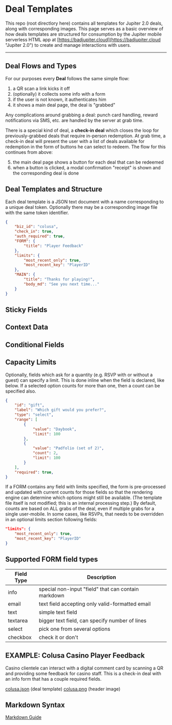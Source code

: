 # Deal Templates

This repo (root directlory here) contains all templates for Jupiter 2.0 deals, along with corresponding images.
This page serves as a basic overview of how deals templates are structured for consumption by the 
Jupiter mobile serverless HTML app at [https://badjupiter.cloud](https://badjupiter.cloud "Jupiter 2.0") 
to create and manage interactions with users.

---

## Deal Flows and Types

For our purposes every **Deal** follows the same simple flow: 

1. a QR scan a link kicks it off
2. (optionally) it collects some info with a form
3. if the user is not known, it authenticates him
4. it shows a main deal page, the deal is "grabbed"

Any complications around grabbing a deal: punch card handling, reward notifications via SMS, etc. are handled
by the server at grab time. 

There is a special kind of deal, a **check-in deal** which closes the loop for previously-grabbed deals 
that require in-person redemption. At grab time, a check-in deal will present the user with a list of deals
available for redemption in the form of buttons he can select to redeem. The flow for this continues from above:

5. the main deal page shows a button for each deal that can be redeemed
6. when a button is clicked, a modal confirmation "receipt" is shown and the corresponding deal is done

##  Deal Templates and Structure

Each deal template is a JSON text document with a name corresponding to a unique deal token. 
Optionally there may be a corresponding image file with the same token identifier.

```json
{
	"biz_id": "colusa",
	"check_in": true,
	"auth_required": true,
	"FORM": {
		"title": "Player Feedback"
	},
	"limits": {
		"most_recent_only": true,
		"most_recent_key": "PlayerID"
	},
	"MAIN": {
		"title": "Thanks for playing!",
		"body_md": "See you next time..."
	}
}
```
## Sticky Fields
## Context Data
## Conditional Fields
## Capacity Limits

Optionally, fields which ask for a quantity (e.g. RSVP with or without a guest) can specify a limit.
This is done inline when the field is declared, like below. If a selected option counts for more than one,
then a count can be specified also.

```json
{
	"id": "gift",
	"label": "Which gift would you prefer?",
	"type": "select",
	"range": [
		{
			"value": "Daybook",
			"limit": 100
		},
		{
			"value": "Padfolio (set of 2)",
			"count": 2,
			"limit": 100
		}
	],
	"required": true,
}
```

If a FORM contains any field with limits specified, the form is pre-processed and updated with current counts for those fields
so that the rendering engine can determine which options might still be available. (The template file itself is not modified; 
this is an internal processing step.) By default, counts are based on ALL grabs of the deal, even if multiple grabs for a single
user-mobile. In some cases, like RSVPs, that needs to be overridden in an optional limits section following fields:

```json
"limits": {
	"most_recent_only": true,
	"most_recent_key": "PlayerID"
}
```

## Supported FORM field types

|Field Type        |Description                                         |
|------------------|----------------------------------------------------|
|info              |special non-input "field" that can contain markdown |
|email             |text field accepting only valid-formatted email     |
|text              |simple text field                                   |
|textarea          |bigger text field, can specify number of lines      |
|select            |pick one from several options                       |
|checkbox          |check it or don't                                   |


## EXAMPLE: Colusa Casino Player Feedback

Casino clientele can interact with a digital comment card by scanning a QR and providing some feedback for
casino staff. This is a check-in deal with an info form that has a couple required fields.

[colusa.json](https://badjupiter.github.io/v2-deals/colusa.json) (deal template)
[colusa.png](https://badjupiter.github.io/v2-deals/colusa.png) (header image)

## Markdown Syntax

[Markdown Guide](https://www.markdownguide.org/basic-syntax/ "Markdown Cheat Sheet")
